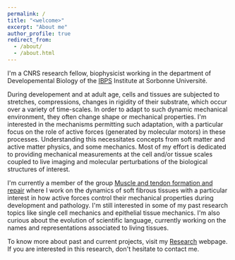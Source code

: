 ```yaml
---
permalink: /
title: "<welcome>"
excerpt: "About me"
author_profile: true
redirect_from: 
  - /about/
  - /about.html
---
```

  
I'm a CNRS research fellow, biophysicist working in the department of Developemental Biology of the [IBPS](https://www.ibps.sorbonne-universite.fr/en) Institute at Sorbonne Université. 

During developement and at adult age, cells and tissues are subjected to stretches, compressions, changes in rigidity of their substrate, which occur over a variety of time-scales. In order to adapt to such dynamic mechanical environment, they often change shape or mechanical properties. I'm interested in the mechanisms permitting such adaptation, with a particular focus on the role of active forces (generated by molecular motors) in these processes.
Understanding this necessitates concepts from soft matter and active matter physics, and some mechanics. Most of my effort is dedicated to providing mechanical measurements at the cell and/or tissue scales coupled to live imaging and molecular perturbations of the biological structures of interest. 

I'm currently a member of the group [Muscle and tendon formation and repair](https://www.ibps.sorbonne-universite.fr/en/research/developmental-biology-laboratory/muscle-and-tendon-formation-and-repair) where I work on the dynamics of soft fibrous tissues with a particular interest in how active forces control their mechanical properties during development and pathology. I'm still interested in some of my past research topics like single cell mechanics and epithelial tissue mechanics. I'm also curious about the evolution of scientific language, currently working on the names and representations associated to living tissues. 

To know more about past and current projects, visit my [Research](https://jonfouch.github.io/perso.github.io/portfolio.html) webpage. If you are interested in this research, don't hesitate to contact me. 


